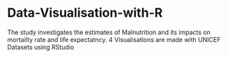 # Data-Visualisation-with-R
The study investigates the estimates of Malnutrition and its impacts on mortailty rate and life expectatncy.
4 Visualisations are made with UNICEF Datasets using RStudio
